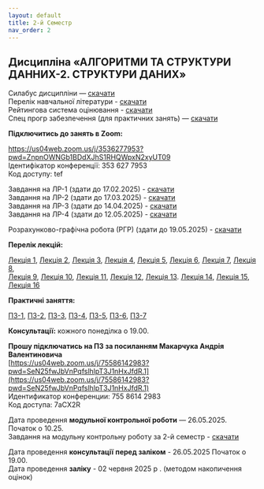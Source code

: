 ```yaml
---
layout: default
title: 2-й Семестр
nav_order: 2
---
```


## Дисципліна «АЛГОРИТМИ ТА СТРУКТУРИ ДАННИХ-2. СТРУКТУРИ ДАНИХ»

    
Силабус дисципліни — [скачати](https://www.dropbox.com/s/lyzcwwx155jycmv/%D0%90%D0%A1%D0%94-2_%D0%A1%D0%B8%D0%BB%D0%B0%D0%B1%D1%83%D1%81_121_%D0%B1%D0%B0%D0%BA_2-%D0%B9%20%D1%81%D0%B5%D0%BC%D0%B5%D1%81%D1%82%D1%80.pdf?dl=0)  
Перелік навчальної літератури - [скачати](https://www.dropbox.com/s/19fz9yd1qi9i7i5/%D0%90%D0%A1%D0%94-2_%D0%A1%D0%BF%D0%B8%D1%81%D0%BE%D0%BA%20%D0%BB%D1%96%D1%82%D0%B5%D1%80%D0%B0%D1%82%D1%83%D1%80%D0%B8.pdf?dl=0)  
Рейтингова система оцінювання - [скачати](https://www.dropbox.com/s/o0ote8ya0f6eujz/%D0%90%D0%A1%D0%94-2_%D0%A0%D0%A1%D0%9E.pdf?dl=0)  
Спец прогр забезпечення (для практичних занять) — [скачати](https://www.dropbox.com/s/2fbxk32qv954tj7/%D0%90%D0%A1%D0%94-2_%D0%A1%D0%BF%D0%B5%D1%86%20%D0%9F%D0%97%20%D0%B4%D0%BB%D1%8F%20%D0%B7%D0%B0%D0%BD%D1%8F%D1%82%D1%8C.pdf?dl=0)  

**Підключитись до занять в Zoom:**

[https://us04web.zoom.us/j/3536277953?pwd=ZnpnOWNGb1BDdXJhS1RHQWpxN2xyUT09  
](https://us04web.zoom.us/j/3536277953?pwd=ZnpnOWNGb1BDdXJhS1RHQWpxN2xyUT09)Ідентифікатор конференції: 353 627 7953  
Код доступу: tef

Завдання на ЛР-1  (здати до 17.02.2025)  - [скачати](https://www.dropbox.com/s/9zate8ma7h60d4e/%D0%90%D0%A1%D0%94-2_%D0%9B%D0%A0-1.pdf?dl=0)  
Завдання на ЛР-2 (здати до 17.03.2025)  - [скачати](https://www.dropbox.com/scl/fi/3smwxy6prncbhhci56ngu/2_-2.pdf?rlkey=utl74zocd5onalfy4ckp4lyh7&dl=0)  
Завдання на ЛР-3 (здати до 14.04.2025) - [скачати](https://www.dropbox.com/scl/fi/2lpxpk8j2pwhablp8a5gx/2_-3.pdf?rlkey=2h96wv6bja17bayfs04gcmhs8&dl=0)  
Завдання на ЛР-4 (здати до 12.05.2025) - [скачати](https://www.dropbox.com/scl/fi/hvu6uo766b9pfnarm6ey5/2_-4.pdf?rlkey=u1eiaiu331lzthbljuyijtyvx&dl=0) 

Розрахунково-графічна робота (РГР) (здати до 19.05.2025)   -  [скачати](https://www.dropbox.com/scl/fi/743gkwr9r3xgzobghfdn0/2_.pdf?rlkey=w04enannc6729o99g9fbsdw3p&dl=0)

**Перелік лекцій:**

[Лекція 1](https://www.dropbox.com/s/m64qdt0627an8tg/%D0%90%D0%A1%D0%94-2_%D0%9B%D0%B5%D0%BA%D1%86%D1%96%D1%8F-1.pdf?dl=0), [Лекція 2](https://www.dropbox.com/s/dke83cbeo59cudv/%D0%90%D0%A1%D0%94-2_%D0%9B%D0%B5%D0%BA%D1%86%D1%96%D1%8F-2.pdf?dl=0), [Лекція 3](https://www.dropbox.com/s/cc1v5a3y8pc5vjd/%D0%90%D0%A1%D0%94-2_%D0%9B%D0%B5%D0%BA%D1%86%D1%96%D1%8F-3.pdf?dl=0), [Лекція 4](https://www.dropbox.com/s/uw06ex7e8yfm68f/%D0%90%D0%A1%D0%94-2_%D0%9B%D0%B5%D0%BA%D1%86%D1%96%D1%8F-4.pdf?dl=0), [Лекція 5](https://www.dropbox.com/s/9l8cw02vb6cccdl/%D0%90%D0%A1%D0%94-2_%D0%9B%D0%B5%D0%BA%D1%86%D1%96%D1%8F-5.pdf?dl=0), [Лекція 6](https://www.dropbox.com/s/0sk769lqilpzs0v/%D0%90%D0%A1%D0%94-2_%D0%9B%D0%B5%D0%BA%D1%86%D1%96%D1%8F-6.pdf?dl=0), [Лекція 7](https://www.dropbox.com/s/qvx9axueyhfidi3/%D0%90%D0%A1%D0%94-2_%D0%9B%D0%B5%D0%BA%D1%86%D1%96%D1%8F-7.pdf?dl=0), [Лекція 8](https://www.dropbox.com/s/d3kljgu99rzox9p/%D0%90%D0%A1%D0%94-2_%D0%9B%D0%B5%D0%BA%D1%86%D1%96%D1%8F-8.pdf?dl=0),  
[Лекція 9](https://www.dropbox.com/s/p8i5qupcc7p0yaq/%D0%90%D0%A1%D0%94-2_%D0%9B%D0%B5%D0%BA%D1%86%D1%96%D1%8F-9.pdf?dl=0), [Лекція 10](https://www.dropbox.com/s/mrc7wkmua1o1l66/%D0%90%D0%A1%D0%94-2_%D0%9B%D0%B5%D0%BA%D1%86%D1%96%D1%8F-10.pdf?dl=0), [Лекція 11](https://www.dropbox.com/s/s2vllox64aqu158/%D0%90%D0%A1%D0%94-2_%D0%9B%D0%B5%D0%BA%D1%86%D1%96%D1%8F-11.pdf?dl=0), [Лекція 12](https://www.dropbox.com/s/gllfpl013ezvj8d/%D0%90%D0%A1%D0%94-2_%D0%9B%D0%B5%D0%BA%D1%86%D1%96%D1%8F-12.pdf?dl=0), [Лекція 13](https://www.dropbox.com/scl/fi/lv66737dx43qx4ujb6ukq/2_-13.pdf?rlkey=8zlamugq56gdafomv4uy4k54y&dl=0). [Лекція 14](https://www.dropbox.com/scl/fi/6qlsfw7p3lonhj7h2vqom/2_-14-15.pdf?rlkey=rt8ty8alnjx385etb7d8l8w48&dl=0), [Лекція 15](https://www.dropbox.com/scl/fi/6qlsfw7p3lonhj7h2vqom/2_-14-15.pdf?rlkey=rt8ty8alnjx385etb7d8l8w48&dl=0), [Лекція 16](https://www.dropbox.com/s/p5sxon6v40elff2/%D0%90%D0%A1%D0%94-2_%D0%9B%D0%B5%D0%BA%D1%86%D1%96%D1%8F-16.pdf?dl=0)  

**Практичні заняття:**

[ПЗ-1](https://www.dropbox.com/s/ehkgllv9lkjuy7m/%D0%90%D0%A1%D0%94-2_%D0%9F%D0%97-1.pdf?dl=0),  [ПЗ-2](https://www.dropbox.com/s/qsrymsqf3nln55b/%D0%90%D0%A1%D0%94-2_%D0%9F%D0%97-2.pdf?dl=0),   [ПЗ-3](https://www.dropbox.com/s/p5znffm3gm4uw9t/%D0%90%D0%A1%D0%94-2_%D0%9F%D0%97-3.pdf?dl=0),  [ПЗ-4](https://www.dropbox.com/s/fgl0zkcruj05d15/%D0%90%D0%A1%D0%94-2_%D0%9F%D0%97-4.pdf?dl=0),   [ПЗ-5](https://www.dropbox.com/s/kc30gj3ievryoh3/%D0%90%D0%A1%D0%94-2_%D0%9F%D0%97-5.pdf?dl=0),   [ПЗ-6](https://www.dropbox.com/s/7pcp71oi7navhzu/%D0%90%D0%A1%D0%94-2_%D0%9F%D0%97-6.pdf?dl=0),  [ПЗ-7](https://www.dropbox.com/s/28xas3opou3ib2m/%D0%90%D0%A1%D0%94-2_%D0%9F%D0%97-7.pdf?dl=0)  

**Консультації:** кожного понеділка о 19.00.  

**Прошу підключатись на ПЗ за посиланням Макарчука Андрія Валентиновича**  
[https://us04web.zoom.us/j/75586142983?pwd=SeN25fwJbVnPqfslhlpT3J1nHxJfdR.1](https://us04web.zoom.us/j/75586142983?pwd=SeN25fwJbVnPqfslhlpT3J1nHxJfdR.1)  
Идентификатор конференции: 755 8614 2983  
Код доступа: 7aCX2R  

Дата проведення **модульної контрольної роботи** — 26.05.2025. Початок о 10.25.  
Завдання на модульну контрольну роботу за 2-й семестр - [скачати](https://www.dropbox.com/scl/fi/nh7637h5ogq5p2xsqq20o/2_.pdf?rlkey=q1u5uwov36hcrlh8sd8lvrofi&dl=0)

Дата проведення **консультації** **перед заліком** - 26.05.2025  Початок о 19.00.  
Дата проведення **заліку** - 02 червня 2025 р . (методом накопичення оцінок)
